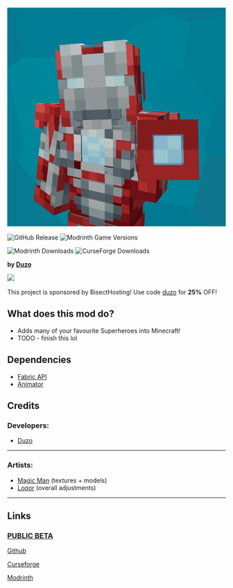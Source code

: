 ![Title](https://raw.githubusercontent.com/Duzos/superhero/master/src/main/resources/assets/timeless/icon.png)

![GitHub Release](https://img.shields.io/github/v/release/duzos/superhero?include_prereleases)
![Modrinth Game Versions](https://img.shields.io/modrinth/game-versions/superhero)

![Modrinth Downloads](https://img.shields.io/modrinth/dt/superhero?logo=modrinth)
![CurseForge Downloads](https://img.shields.io/curseforge/dt/871545?logo=curseforge&color=red)


**by [Duzo](https://duzo.is-a.dev/)**

![](https://www.bisecthosting.com/partners/custom-banners/60f43741-8552-4ee2-b3e1-429e5cbe7dee.webp)

This project is sponsored by BisectHosting!
Use code [duzo](https://www.bisecthosting.com/duzo) for **25%** OFF!

## What does this mod do?
- Adds many of your favourite Superheroes into Minecraft!
- TODO - finish this lol

## Dependencies

- [Fabric API](https://fabricmc.net/)
- [Animator](https://modrinth.com/mod/animator)

## Credits

### Developers:
- [Duzo](https://duzo.is-a.dev/)

---

### Artists:
- [Magic Man](https://magicmaan.github.io/) (textures + models) 
- [Loqor](https://loqor.dev/) (overall adjustments)

---

## Links
### [PUBLIC BETA](https://github.com/Duzos/superhero/releases)

[Github](https://github.com/duzos/superhero/)

[Curseforge](https://www.curseforge.com/minecraft/mc-mods/timeless-heroes)

[Modrinth](https://modrinth.com/mod/superhero)

